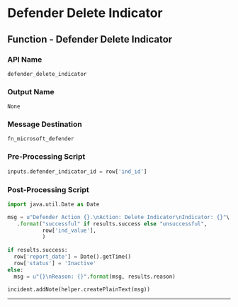 <!--
    DO NOT MANUALLY EDIT THIS FILE
    THIS FILE IS AUTOMATICALLY GENERATED WITH resilient-sdk codegen
    Generated with resilient-sdk v49.0.4368
-->

# Defender Delete Indicator

## Function - Defender Delete Indicator

### API Name
`defender_delete_indicator`

### Output Name
`None`

### Message Destination
`fn_microsoft_defender`

### Pre-Processing Script
```python
inputs.defender_indicator_id = row['ind_id']
```

### Post-Processing Script
```python
import java.util.Date as Date

msg = u"Defender Action {}.\nAction: Delete Indicator\nIndicator: {}"\
   .format("successful" if results.success else "unsuccessful",
           row['ind_value'],
           )
           
if results.success:
  row['report_date'] = Date().getTime()
  row['status'] = 'Inactive'
else:
  msg = u"{}\nReason: {}".format(msg, results.reason)

incident.addNote(helper.createPlainText(msg))

```

---

